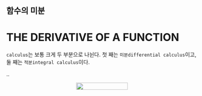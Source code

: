 ## 함수의 미분 
# THE DERIVATIVE OF A FUNCTION 

`calculus`는 보통 크게 두 부분으로 나뉜다. 첫 째는 `미분differential calculus`이고, 둘 째는 `적분integral calculus`이다.  

..
<p align="center"><img src="/tex/46dade4bdcef125cda783e70f690b0b6.svg?invert_in_darkmode&sanitize=true" align=middle width=136.7577882pt height=18.482861099999997pt/></p>